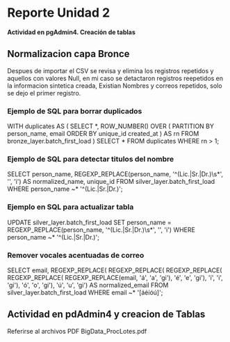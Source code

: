 # **Reporte Unidad 2** 
**Actividad en pgAdmin4. Creación de tablas**

## Normalizacion capa Bronce
Despues de importar el CSV se revisa y elimina los registros repetidos y aquellos con valores Null, en mi caso se detactaron registros reepetidos en la informacion sintetica creada, Existian Nombres y correos repetidos, solo se dejo el primer registro.

### Ejemplo de SQL para borrar duplicados

WITH duplicates AS (
  SELECT *,
         ROW_NUMBER() OVER (
           PARTITION BY person_name, email
           ORDER BY unique_id
            created_at
         ) AS rn
  FROM bronze_layer.batch_first_load
)
SELECT *
FROM duplicates
WHERE rn > 1;

### Ejemplo de SQL para detectar titulos del nombre

SELECT
  person_name,
  REGEXP_REPLACE(person_name, '^(Lic\.|Sr\.|Dr\.)\s*', '', 'i') AS normalized_name,
  unique_id
FROM silver_layer.batch_first_load
WHERE person_name ~* '^(Lic\.|Sr\.|Dr\.)';

### Ejemplo en SQL para actualizar tabla

UPDATE silver_layer.batch_first_load
SET person_name = REGEXP_REPLACE(person_name, '^(Lic\.|Sr\.|Dr\.)\s*', '', 'i')
WHERE person_name ~* '^(Lic\.|Sr\.|Dr\.)';


### Remover vocales acentuadas de correo
SELECT
  email,
  REGEXP_REPLACE(
    REGEXP_REPLACE(
      REGEXP_REPLACE(
        REGEXP_REPLACE(
          REGEXP_REPLACE(email, 'á', 'a', 'gi'),
          'é', 'e', 'gi'),
        'í', 'i', 'gi'),
      'ó', 'o', 'gi'),
    'ú', 'u', 'gi') AS normalized_email
FROM silver_layer.batch_first_load
WHERE email ~* '[áéíóú]';


## Actividad en pdAdmin4 y creacion de Tablas
Referirse al archivos PDF BigData_ProcLotes.pdf

